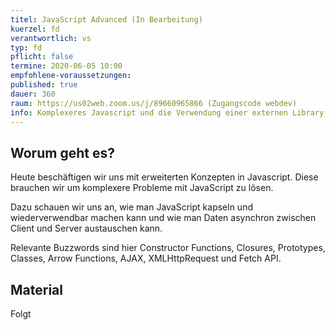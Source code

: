 ```yaml
---
titel: JavaScript Advanced (In Bearbeitung)
kuerzel: fd
verantwortlich: vs
typ: fd
pflicht: false
termine: 2020-06-05 10:00
empfohlene-voraussetzungen: 
published: true
dauer: 360
raum: https://us02web.zoom.us/j/89660965866 (Zugangscode webdev)
info: Komplexeres Javascript und die Verwendung einer externen Library.
---
```

## Worum geht es?
Heute beschäftigen wir uns mit erweiterten Konzepten in Javascript. Diese brauchen wir um komplexere Probleme mit JavaScript zu lösen. 

Dazu schauen wir uns an, wie man JavaScript kapseln und wiederverwendbar machen kann und wie man Daten asynchron zwischen Client und Server austauschen kann. 

Relevante Buzzwords sind hier Constructor Functions, Closures, Prototypes, Classes, Arrow Functions, AJAX, XMLHttpRequest und Fetch API.


## Material
Folgt
